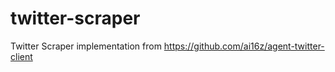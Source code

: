 # twitter-scraper
Twitter Scraper implementation from https://github.com/ai16z/agent-twitter-client
